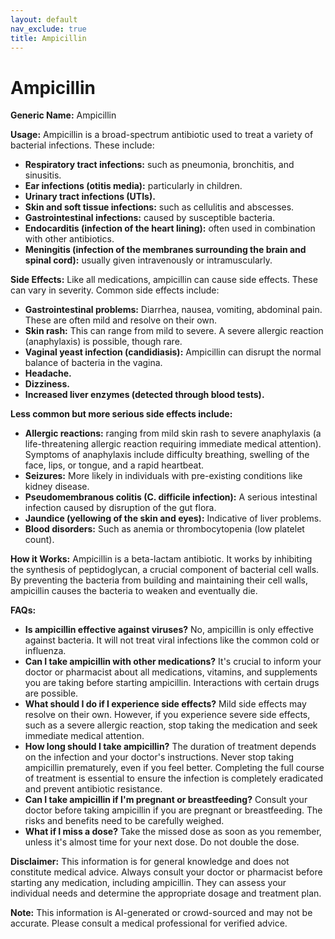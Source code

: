 ```yaml
---
layout: default
nav_exclude: true
title: Ampicillin
---
```


# Ampicillin

**Generic Name:** Ampicillin

**Usage:** Ampicillin is a broad-spectrum antibiotic used to treat a variety of bacterial infections. These include:

* **Respiratory tract infections:** such as pneumonia, bronchitis, and sinusitis.
* **Ear infections (otitis media):** particularly in children.
* **Urinary tract infections (UTIs).**
* **Skin and soft tissue infections:** such as cellulitis and abscesses.
* **Gastrointestinal infections:** caused by susceptible bacteria.
* **Endocarditis (infection of the heart lining):**  often used in combination with other antibiotics.
* **Meningitis (infection of the membranes surrounding the brain and spinal cord):** usually given intravenously or intramuscularly.


**Side Effects:** Like all medications, ampicillin can cause side effects.  These can vary in severity.  Common side effects include:

* **Gastrointestinal problems:** Diarrhea, nausea, vomiting, abdominal pain.  These are often mild and resolve on their own.
* **Skin rash:** This can range from mild to severe.  A severe allergic reaction (anaphylaxis) is possible, though rare.
* **Vaginal yeast infection (candidiasis):** Ampicillin can disrupt the normal balance of bacteria in the vagina.
* **Headache.**
* **Dizziness.**
* **Increased liver enzymes (detected through blood tests).**


**Less common but more serious side effects include:**

* **Allergic reactions:**  ranging from mild skin rash to severe anaphylaxis (a life-threatening allergic reaction requiring immediate medical attention).  Symptoms of anaphylaxis include difficulty breathing, swelling of the face, lips, or tongue, and a rapid heartbeat.
* **Seizures:**  More likely in individuals with pre-existing conditions like kidney disease.
* **Pseudomembranous colitis (C. difficile infection):**  A serious intestinal infection caused by disruption of the gut flora.
* **Jaundice (yellowing of the skin and eyes):** Indicative of liver problems.
* **Blood disorders:** Such as anemia or thrombocytopenia (low platelet count).


**How it Works:** Ampicillin is a beta-lactam antibiotic. It works by inhibiting the synthesis of peptidoglycan, a crucial component of bacterial cell walls.  By preventing the bacteria from building and maintaining their cell walls, ampicillin causes the bacteria to weaken and eventually die.


**FAQs:**

* **Is ampicillin effective against viruses?** No, ampicillin is only effective against bacteria. It will not treat viral infections like the common cold or influenza.
* **Can I take ampicillin with other medications?**  It's crucial to inform your doctor or pharmacist about all medications, vitamins, and supplements you are taking before starting ampicillin.  Interactions with certain drugs are possible.
* **What should I do if I experience side effects?** Mild side effects may resolve on their own. However, if you experience severe side effects, such as a severe allergic reaction, stop taking the medication and seek immediate medical attention.
* **How long should I take ampicillin?** The duration of treatment depends on the infection and your doctor's instructions.  Never stop taking ampicillin prematurely, even if you feel better.  Completing the full course of treatment is essential to ensure the infection is completely eradicated and prevent antibiotic resistance.
* **Can I take ampicillin if I'm pregnant or breastfeeding?**  Consult your doctor before taking ampicillin if you are pregnant or breastfeeding.  The risks and benefits need to be carefully weighed.
* **What if I miss a dose?** Take the missed dose as soon as you remember, unless it's almost time for your next dose.  Do not double the dose.


**Disclaimer:** This information is for general knowledge and does not constitute medical advice.  Always consult your doctor or pharmacist before starting any medication, including ampicillin. They can assess your individual needs and determine the appropriate dosage and treatment plan.


**Note:** This information is AI-generated or crowd-sourced and may not be accurate. Please consult a medical professional for verified advice.